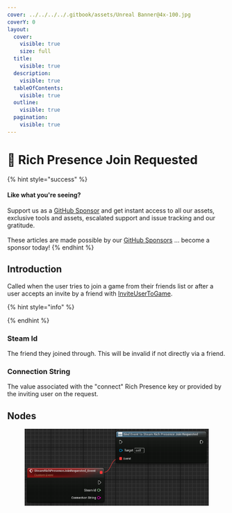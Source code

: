 ```yaml
---
cover: ../../../../.gitbook/assets/Unreal Banner@4x-100.jpg
coverY: 0
layout:
  cover:
    visible: true
    size: full
  title:
    visible: true
  description:
    visible: true
  tableOfContents:
    visible: true
  outline:
    visible: true
  pagination:
    visible: true
---
```


# 🔻 Rich Presence Join Requested

{% hint style="success" %}
#### Like what you're seeing?

Support us as a [GitHub Sponsor](../../../../become-a-sponsor/) and get instant access to all our assets, exclusive tools and assets, escalated support and issue tracking and our gratitude.\
\
These articles are made possible by our [GitHub Sponsors](../../../../become-a-sponsor/) ... become a sponsor today!
{% endhint %}

## Introduction

Called when the user tries to join a game from their friends list or after a user accepts an invite by a friend with [InviteUserToGame](invite-user-to-game.md).



{% hint style="info" %}

{% endhint %}

### Steam Id

The friend they joined through. This will be invalid if not directly via a friend.

### Connection String

The value associated with the "connect" Rich Presence key or provided by the inviting user on the request.

## Nodes

<figure><img src="../../../../.gitbook/assets/image (224).png" alt=""><figcaption></figcaption></figure>
